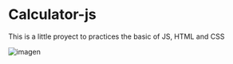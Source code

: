 # Calculator-js
This is a little proyect to practices the basic of JS, HTML and CSS


![imagen](https://user-images.githubusercontent.com/80853132/200379737-7f332e25-14bd-4b43-8eec-cbb811a1945a.png)
